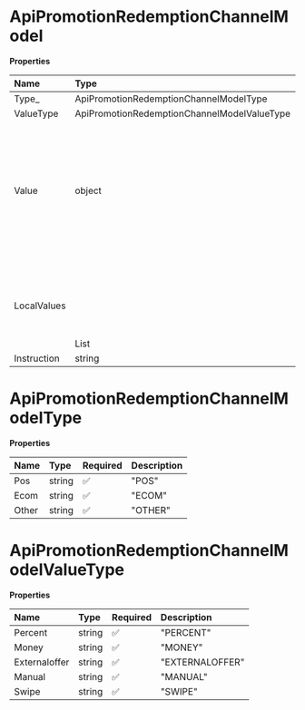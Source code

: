# ApiPromotionRedemptionChannelModel

**Properties**

| Name        | Type                                        | Required | Description                                                                                                                                                                              |
| :---------- | :------------------------------------------ | :------- | :--------------------------------------------------------------------------------------------------------------------------------------------------------------------------------------- |
| Type\_      | ApiPromotionRedemptionChannelModelType      | ❌       |                                                                                                                                                                                          |
| ValueType   | ApiPromotionRedemptionChannelModelValueType | ❌       |                                                                                                                                                                                          |
| Value       | object                                      | ❌       | The type of "Value" depends on "ValueType". "MONEY" returns a Money object (Amount+Currency), "EXTERNALOFFER" and "MANUAL" returns a string ("Promotion"). "PERCENT" returns an integer. |
| LocalValues | List<object>                                | ❌       |                                                                                                                                                                                          |
| Instruction | string                                      | ❌       |                                                                                                                                                                                          |

# ApiPromotionRedemptionChannelModelType

**Properties**

| Name  | Type   | Required | Description |
| :---- | :----- | :------- | :---------- |
| Pos   | string | ✅       | "POS"       |
| Ecom  | string | ✅       | "ECOM"      |
| Other | string | ✅       | "OTHER"     |

# ApiPromotionRedemptionChannelModelValueType

**Properties**

| Name          | Type   | Required | Description     |
| :------------ | :----- | :------- | :-------------- |
| Percent       | string | ✅       | "PERCENT"       |
| Money         | string | ✅       | "MONEY"         |
| Externaloffer | string | ✅       | "EXTERNALOFFER" |
| Manual        | string | ✅       | "MANUAL"        |
| Swipe         | string | ✅       | "SWIPE"         |

<!-- This file was generated by liblab | https://liblab.com/ -->
